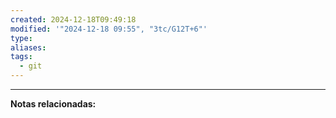 ```yaml
---
created: 2024-12-18T09:49:18
modified: '"2024-12-18 09:55", "3tc/G12T+6"'
type: 
aliases: 
tags:
  - git
---
```



--- 
 **Notas relacionadas:**
 